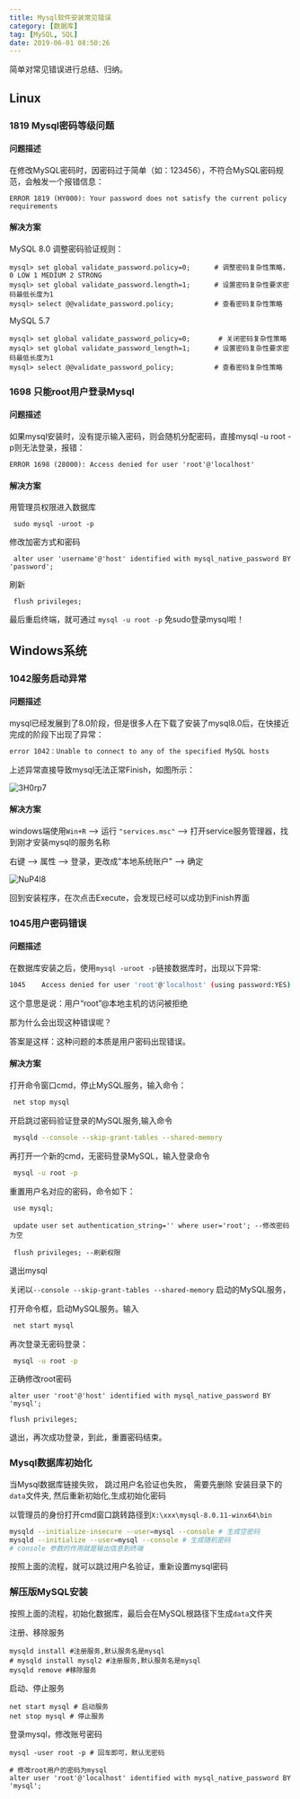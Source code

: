 ```yaml
---
title: Mysql软件安装常见错误
category: [数据库]
tag: [MySQL, SQL]
date: 2019-06-01 08:50:26
---
```


简单对常见错误进行总结、归纳。

## Linux

### 1819 Mysql密码等级问题

#### 问题描述

在修改MySQL密码时，因密码过于简单（如：123456），不符合MySQL密码规范，会触发一个报错信息：

```shell
ERROR 1819 (HY000): Your password does not satisfy the current policy requirements
```

#### 解决方案

MySQL 8.0 调整密码验证规则：

```mysql
mysql> set global validate_password.policy=0;      # 调整密码复杂性策略，0 LOW 1 MEDIUM 2 STRONG
mysql> set global validate_password.length=1;      # 设置密码复杂性要求密码最低长度为1
mysql> select @@validate_password.policy;          # 查看密码复杂性策略
```

MySQL 5.7

```mysql
mysql> set global validate_password_policy=0;       # 关闭密码复杂性策略
mysql> set global validate_password_length=1;      # 设置密码复杂性要求密码最低长度为1
mysql> select @@validate_password_policy;          # 查看密码复杂性策略
```

### 1698 只能root用户登录Mysql

#### 问题描述

如果mysql安装时，没有提示输入密码，则会随机分配密码，直接mysql -u root -p则无法登录，报错：

```shell
ERROR 1698 (28000): Access denied for user 'root'@'localhost'
```

#### 解决方案

用管理员权限进入数据库

```shell
 sudo mysql -uroot -p
```

修改加密方式和密码

```mysql
 alter user 'username'@'host' identified with mysql_native_password BY 'password';
```

刷新

```mysql
 flush privileges;
```

最后重启终端，就可通过 `mysql -u root -p` 免sudo登录mysql啦！

## Windows系统

### 1042服务启动异常

#### 问题描述

mysql已经发展到了8.0阶段，但是很多人在下载了安装了mysql8.0后，在快接近完成的阶段下出现了异常：

```bash
error 1042：Unable to connect to any of the specified MySQL hosts
```

上述异常直接导致mysql无法正常Finish，如图所示：

![3H0rp7](assets/net-img-3H0rp7-20230730161738-hfkk00q.png)

#### 解决方案

windows端使用`Win+R` --> 运行 `"services.msc"` --> 打开service服务管理器，找到刚才安装mysql的服务名称

右键 --> 属性 --> 登录，更改成"本地系统账户" --> 确定

![NuP4l8](assets/net-img-NuP4l8-20230730161738-vhzroie.png)

回到安装程序，在次点击Execute，会发现已经可以成功到Finish界面

### 1045用户密码错误

#### 问题描述

在数据库安装之后，使用`mysql -uroot -p`链接数据库时，出现以下异常:

```bash
1045    Access denied for user 'root'@'localhost' (using password:YES)
```

这个意思是说：用户“root”@本地主机的访问被拒绝

那为什么会出现这种错误呢？

答案是这样：这种问题的本质是用户密码出现错误。

#### 解决方案

打开命令窗口cmd，停止MySQL服务，输入命令：

```bash
 net stop mysql
```

开启跳过密码验证登录的MySQL服务,输入命令

```bash
 mysqld --console --skip-grant-tables --shared-memory
```

再打开一个新的cmd，无密码登录MySQL，输入登录命令

```bash
 mysql -u root -p
```

重置用户名对应的密码，命令如下：

```mysql
 use mysql;

 update user set authentication_string='' where user='root'; --修改密码为空

 flush privileges; --刷新权限
```

退出mysql

关闭以`--console --skip-grant-tables --shared-memory` 启动的MySQL服务，

打开命令框，启动MySQL服务。输入

```bash
 net start mysql
```

再次登录无密码登录：

```bash
 mysql -u root -p
```

正确修改root密码

```mysql
alter user 'root'@'host' identified with mysql_native_password BY 'mysql';

flush privileges;
```

退出，再次成功登录，到此，重置密码结束。

### Mysql数据库初始化

当Mysql数据库链接失败， 跳过用户名验证也失败， 需要先删除 安装目录下的`data`文件夹, 然后重新初始化,生成初始化密码

以管理员的身份打开cmd窗口跳转路径到`X:\xxx\mysql-8.0.11-winx64\bin`

```bash
mysqld --initialize-insecure --user=mysql --console # 生成空密码 
mysqld --initialize --user=mysql --console # 生成随机密码
# console 参数的作用就是输出信息到终端
```

按照上面的流程，就可以跳过用户名验证，重新设置mysql密码

### 解压版MySQL安装

按照上面的流程，初始化数据库，最后会在MySQL根路径下生成`data`文件夹

注册、移除服务

```shell
mysqld install #注册服务,默认服务名是mysql
# mysqld install mysql2 #注册服务,默认服务名是mysql
mysqld remove #移除服务
```

启动、停止服务

```
net start mysql # 启动服务
net stop mysql # 停止服务
```

登录mysql，修改账号密码

```shell
mysql -user root -p # 回车即可，默认无密码
```

```mysql
# 修改root用户的密码为mysql
alter user 'root'@'localhost' identified with mysql_native_password BY 'mysql';
`````
